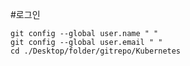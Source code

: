 #로그인

	git config --global user.name " "
	git config --global user.email " "
	cd ./Desktop/folder/gitrepo/Kubernetes
	